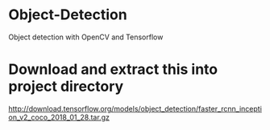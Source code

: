 # Object-Detection
Object detection with OpenCV and Tensorflow
# Download and extract this into project directory
http://download.tensorflow.org/models/object_detection/faster_rcnn_inception_v2_coco_2018_01_28.tar.gz
